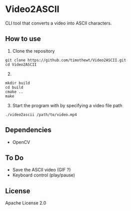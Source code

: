 # Video2ASCII

CLI tool that converts a video into ASCII characters.

## How to use

1. Clone the repository
```
git clone https://github.com/timothewt/Video2ASCII.git
cd Video2ASCII
```

2. 
```
mkdir build
cd build
cmake ..
make
```

3. Start the program with by specifying a video file path
```
./video2ascii /path/to/video.mp4
```

## Dependencies

- OpenCV 

## To Do

- Save the ASCII video (GIF ?)
- Keyboard control (play/pause)

## License

Apache License 2.0

